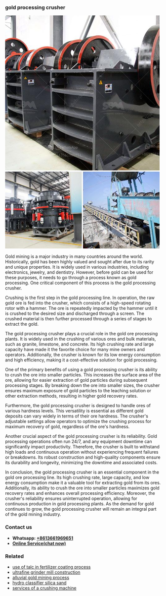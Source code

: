 <h3>gold processing crusher</h3><img src='1704791574.jpg' alt=''><p>Gold mining is a major industry in many countries around the world. Historically, gold has been highly valued and sought after due to its rarity and unique properties. It is widely used in various industries, including electronics, jewelry, and dentistry. However, before gold can be used for these purposes, it needs to go through a process known as gold processing. One critical component of this process is the gold processing crusher.</p><p>Crushing is the first step in the gold processing line. In operation, the raw gold ore is fed into the crusher, which consists of a high-speed rotating rotor with a hammer. The ore is repeatedly impacted by the hammer until it is crushed to the desired size and discharged through a screen. The crushed material is then further processed through a series of stages to extract the gold.</p><p>The gold processing crusher plays a crucial role in the gold ore processing plants. It is widely used in the crushing of various ores and bulk materials, such as granite, limestone, and concrete. Its high crushing rate and large capacity have made it the favorite choice for many mine owners and operators. Additionally, the crusher is known for its low energy consumption and high efficiency, making it a cost-effective solution for gold processing.</p><p>One of the primary benefits of using a gold processing crusher is its ability to crush the ore into smaller particles. This increases the surface area of the ore, allowing for easier extraction of gold particles during subsequent processing stages. By breaking down the ore into smaller sizes, the crusher ensures maximum exposure of gold particles to the leaching solution or other extraction methods, resulting in higher gold recovery rates.</p><p>Furthermore, the gold processing crusher is designed to handle ores of various hardness levels. This versatility is essential as different gold deposits can vary widely in terms of their ore hardness. The crusher's adjustable settings allow operators to optimize the crushing process for maximum recovery of gold, regardless of the ore's hardness.</p><p>Another crucial aspect of the gold processing crusher is its reliability. Gold processing operations often run 24/7, and any equipment downtime can significantly impact productivity. Therefore, the crusher is built to withstand high loads and continuous operation without experiencing frequent failures or breakdowns. Its robust construction and high-quality components ensure its durability and longevity, minimizing the downtime and associated costs.</p><p>In conclusion, the gold processing crusher is an essential component in the gold ore processing line. Its high crushing rate, large capacity, and low energy consumption make it a valuable tool for extracting gold from its ores. Additionally, its ability to crush the ore into smaller particles maximizes gold recovery rates and enhances overall processing efficiency. Moreover, the crusher's reliability ensures uninterrupted operation, allowing for continuous production in gold processing plants. As the demand for gold continues to grow, the gold processing crusher will remain an integral part of the gold mining industry.</p><h3>Contact us</h3><ul><li><strong>Whatsapp:&nbsp;<a href="https://wa.me/8613661969651">+8613661969651</a></strong></li><li><a href="https://swt.shibang-china.com/?git&amp;zhl&amp;gold processing crusher"><strong>Online Service(chat now)</strong></a></li></ul><h3>Related</h3><ul><li><a href='use of talc in fertilizer coating process.md'>use of talc in fertilizer coating process</a></li><li><a href='ultrafine grinder mill construction.md'>ultrafine grinder mill construction</a></li><li><a href='alluvial gold mining process.md'>alluvial gold mining process</a></li><li><a href='hydro classifier silica sand.md'>hydro classifier silica sand</a></li><li><a href='services of a crushing machine.md'>services of a crushing machine</a></li></ul>